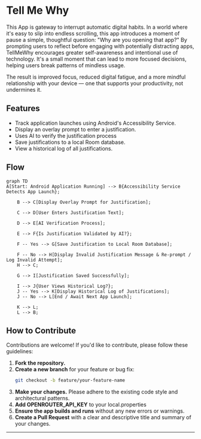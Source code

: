 # Tell Me Why

This App is gateway to  interrupt automatic digital habits. In a world where it's easy to slip into endless scrolling, this app introduces a moment of pause  a simple, thoughtful question: "Why are you opening that app?" By prompting users to reflect before engaging with potentially distracting apps, TellMeWhy encourages greater self-awareness and intentional use of technology. It's a small moment that can lead to more focused decisions, helping users break patterns of mindless usage.

The result is improved focus, reduced digital fatigue, and a more mindful relationship with your device — one that supports your productivity, not undermines it.

## Features
*   Track application launches using Android's Accessibility Service.
*   Display an overlay prompt to enter a justification.
*   Uses AI to verify the justification process
*   Save justifications to a local Room database.
*   View a historical log of all justifications.

## Flow
```mermaid
graph TD
A[Start: Android Application Running] --> B{Accessibility Service Detects App Launch};

    B --> C[Display Overlay Prompt for Justification];

    C --> D[User Enters Justification Text];

    D --> E[AI Verification Process];

    E --> F{Is Justification Validated by AI?};

    F -- Yes --> G[Save Justification to Local Room Database];

    F -- No --> H[Display Invalid Justification Message & Re-prompt / Log Invalid Attempt];
    H --> C;

    G --> I[Justification Saved Successfully];

    I --> J{User Views Historical Log?};
    J -- Yes --> K[Display Historical Log of Justifications];
    J -- No --> L[End / Await Next App Launch];

    K --> L;
    L --> B;
```
## How to Contribute

Contributions are welcome! If you'd like to contribute, please follow these guidelines:

1.  **Fork the repository.**
2.  **Create a new branch** for your feature or bug fix:
    ```bash
    git checkout -b feature/your-feature-name
    ```
3.  **Make your changes.** Please adhere to the existing code style and architectural patterns.
4.  **Add OPENROUTER_API_KEY** to your local.properties
5.  **Ensure the app builds and runs** without any new errors or warnings.
6.  **Create a Pull Request** with a clear and descriptive title and summary of your changes.

---
